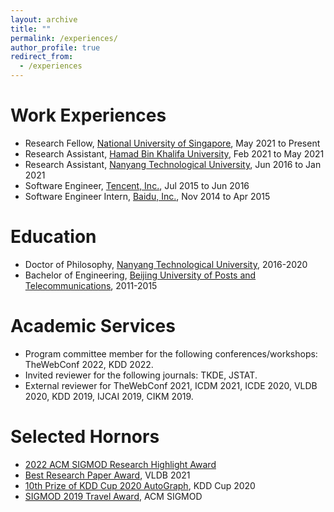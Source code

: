 ```yaml
---
layout: archive
title: ""
permalink: /experiences/
author_profile: true
redirect_from:
  - /experiences
---
```


Work Experiences
======
- Research Fellow, [National University of Singapore](https://www.nus.edu.sg), May 2021 to Present
- Research Assistant, [Hamad Bin Khalifa University](https://www.hbku.edu.qa), Feb 2021 to May 2021
- Research Assistant, [Nanyang Technological University](https://www.ntu.edu.sg), Jun 2016 to Jan 2021
- Software Engineer, [Tencent, Inc.](https://www.tencent.com), Jul 2015 to Jun 2016
- Software Engineer Intern, [Baidu, Inc.](https://ir.baidu.com), Nov 2014 to Apr 2015

Education
======
- Doctor of Philosophy, [Nanyang Technological University](https://www.ntu.edu.sg), 2016-2020
- Bachelor of Engineering, [Beijing University of Posts and Telecommunications](https://english.bupt.edu.cn), 2011-2015

Academic Services
======
- Program committee member for the following conferences/workshops: TheWebConf 2022, KDD 2022.
- Invited reviewer for the following journals: TKDE, JSTAT.
- External reviewer for TheWebConf 2021, ICDM 2021, ICDE 2020, VLDB 2020, KDD 2019, IJCAI 2019, CIKM 2019.


Selected Hornors
======
- [2022 ACM SIGMOD Research Highlight Award]()
- [Best Research Paper Award](https://vldb.org/2021/?conference-awards), VLDB 2021
- [10th Prize of KDD Cup 2020 AutoGraph](https://www.4paradigm.com/competition/kddcup2020), KDD Cup 2020
- [SIGMOD 2019 Travel Award](https://sigmod2019.org/grants), ACM SIGMOD


<!-- Curriculum Vitae
======
<iframe src="https://renchi.ac.cn/files/CV.pdf" width="100%" height="500" frameborder="no" border="0" marginwidth="0" marginheight="0"></iframe> -->


